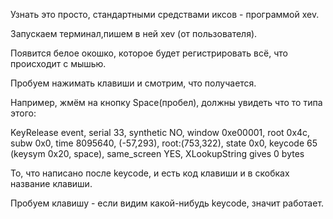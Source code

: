 Узнать это просто, стандартными средствами иксов - программой xev.

Запускаем терминал,пишем в ней xev (от пользователя).

Появится белое окошко, которое будет регистрировать всё, что происходит с мышью.

Пробуем нажимать клавиши и смотрим, что получается.

Например, жмём на кнопку Space(пробел), должны увидеть что то типа этого:

KeyRelease event, serial 33, synthetic NO, window 0xe00001, root 0x4c, subw 0x0, time 8095640, (-57,293), root:(753,322), state 0x0, keycode 65 (keysym 0x20, space), same_screen YES, XLookupString gives 0 bytes

То, что написано после keycode, и есть код клавиши и в скобках название клавиши.

Пробуем клавишу - если видим какой-нибудь keycode, значит работает.


